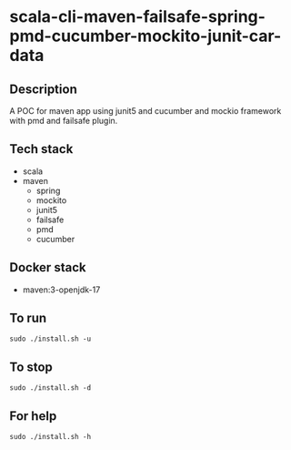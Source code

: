 # scala-cli-maven-failsafe-spring-pmd-cucumber-mockito-junit-car-data

## Description
A POC for maven app using junit5
and cucumber and mockio framework
 with pmd
and failsafe plugin.

## Tech stack
- scala
- maven
	- spring
	- mockito
  - junit5
  - failsafe
  - pmd
  - cucumber

## Docker stack
- maven:3-openjdk-17

## To run
`sudo ./install.sh -u`

## To stop
`sudo ./install.sh -d`

## For help
`sudo ./install.sh -h`
